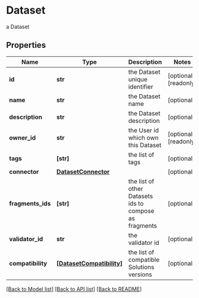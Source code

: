 # Dataset

a Dataset

## Properties
Name | Type | Description | Notes
------------ | ------------- | ------------- | -------------
**id** | **str** | the Dataset unique identifier | [optional] [readonly] 
**name** | **str** | the Dataset name | [optional] 
**description** | **str** | the Dataset description | [optional] 
**owner_id** | **str** | the User id which own this Dataset | [optional] [readonly] 
**tags** | **[str]** | the list of tags | [optional] 
**connector** | [**DatasetConnector**](DatasetConnector.md) |  | [optional] 
**fragments_ids** | **[str]** | the list of other Datasets ids to compose as fragments | [optional] 
**validator_id** | **str** | the validator id | [optional] 
**compatibility** | [**[DatasetCompatibility]**](DatasetCompatibility.md) | the list of compatible Solutions versions | [optional] 

[[Back to Model list]](../README.md#documentation-for-models) [[Back to API list]](../README.md#documentation-for-api-endpoints) [[Back to README]](../README.md)


